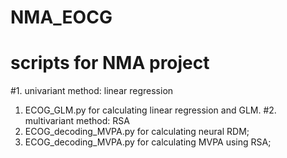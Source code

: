 # NMA_EOCG
# scripts for NMA project
#1. univariant method: linear regression
  1.	ECOG_GLM.py for calculating linear regression and GLM.
#2. multivariant method: RSA
  1.	ECOG_decoding_MVPA.py for calculating neural RDM;
  2.	ECOG_decoding_MVPA.py for calculating MVPA using RSA;
